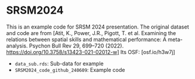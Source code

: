 # SRSM2024
This is an example code for SRSM 2024 presentation. The original dataset and code are from [Atit, K., Power, J.R., Pigott, T. et al. Examining the relations between spatial skills and mathematical performance: A meta-analysis. Psychon Bull Rev 29, 699–720 (2022). https://doi.org/10.3758/s13423-021-02012-w] Its OSF: [osf.io/h3w7j]

- `data_sub.rds`: Sub-data for example
- `SRSM2024_code_github_240609`: Example code
